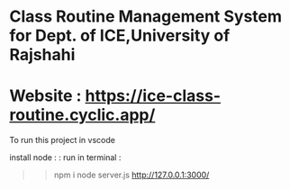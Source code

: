 # Class Routine Management System for Dept. of ICE,University of Rajshahi

 # Website : https://ice-class-routine.cyclic.app/
 
 
 
 To run this project in vscode
 
 install node
 :
 :
 run in terminal :
 >> npm i
 >> node server.js
 >> http://127.0.0.1:3000/

